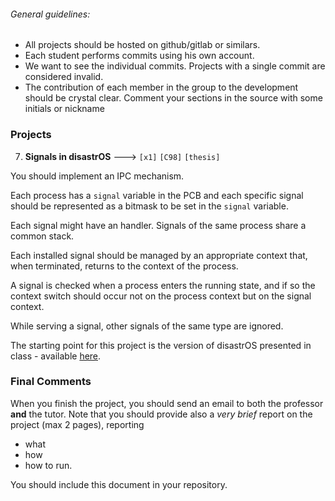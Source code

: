 ###### General guidelines:
- All projects should be hosted on github/gitlab or similars.
- Each student performs commits using his own account.
- We want to see the individual commits. Projects with a single commit are considered invalid.
- The contribution of each member in the group to the development
  should be crystal clear. Comment your sections in the source with some
  initials or nickname

### Projects
7. **Signals in disastrOS** ---> `[x1]` `[C98]` `[thesis]`

  You should implement an IPC mechanism.

  Each process has a `signal` variable in the PCB and each specific signal
  should be represented as a bitmask to be set in the `signal` variable.
		
  Each signal might have an handler. 
  Signals of the same process share a common stack.

  Each installed signal should be managed by an appropriate context that,
  when terminated, returns to the context of the process.

  A signal is checked when a process enters the running state, and if so the 
  context switch should occur not on the process context but on the signal context.
  
  While serving a signal, other signals of the same type are ignored.

  The starting point for this project is the version of disastrOS presented in class -
  available [here](https://gitlab.com/grisetti/sistemi_operativi_2019_20/-/tree/master/source/08_disastrOS/disastrOS_04_resources).



### Final Comments

When you finish the project, you should send an email to both the professor
**and** the tutor. Note that you should provide also a *very brief* report
on the project (max 2 pages), reporting
- what
- how
- how to run.

You should include this document in your repository.
